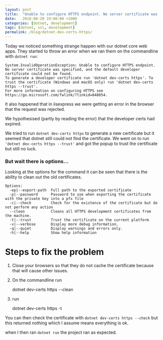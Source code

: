 ```yaml
---
layout: post
title:  "Unable to configure HTTPS endpoint. No server certificate was specified, and the default developer certificate could not be found."
date:   2018-08-20 19:00:00 +1000
categories: [dotnet, development]
tags: [dotnet, ssl, development]
permalink: /blog/dotnet-dev-certs-https/
---
```




Today we noticed something strange happen with our dotnet core web apps. They started to throw an error when we ran them on the commandline with ```dotnet run```: 


    System.InvalidOperationException: Unable to configure HTTPS endpoint. No server certificate was specified, and the default developer certificate could not be found.
    To generate a developer certificate run 'dotnet dev-certs https'. To trust the certificate (Windows and macOS only) run 'dotnet dev-certs https --trust'.
    For more information on configuring HTTPS see https://go.microsoft.com/fwlink/?linkid=848054.


It also happened that in iisexpress we were getting an error in the browser that the request was rejected.

We hypothesised (partly by reading the error) that the developer certs had expired. 

We tried to run ```dotnet dev-certs https``` to generate a new certificate but it seemed that dotnet still could  not find the certificate.
We went on to run ```'dotnet dev-certs https --trust'``` and got the popup to trust the certificate but still no luck.


### But wait there is options...
Looking at the options for the command it can be seen that there is the ability to clean out the old certificates.

    Options:
      -ep|--export-path  Full path to the exported certificate
      -p|--password      Password to use when exporting the certificate with the private key into a pfx file
      -c|--check         Check for the existence of the certificate but do not perform any action
      --clean            Cleans all HTTPS development certificates from the machine.
      -t|--trust         Trust the certificate on the current platform
      -v|--verbose       Display more debug information.
      -q|--quiet         Display warnings and errors only.
      -h|--help          Show help information


# Steps to fix the problem

1. Close your browsers so that they do not cache the certificate because that will cause other issues.

2. On the commandline run 

    dotnet dev-certs https --clean

3. run 

    dotnet dev-certs https -t


You can then check the certificate with ```dotnet dev-certs https --check``` but this returned nothing which I assume means everything is ok.

when I then ran ```dotnet run``` the project ran as expected.
